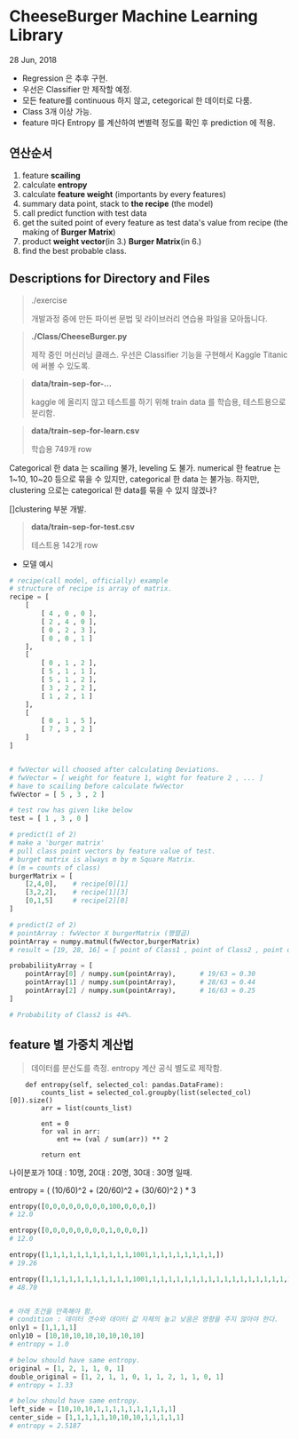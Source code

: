 # CheeseBurger Machine Learning Library
28 Jun, 2018


- Regression 은 추후 구현.
- 우선은 Classifier 만 제작할 예정.
- 모든 feature를 continuous 하지 않고, cetegorical 한 데이터로 다룸.
- Class 3개 이상 가능.
- feature 마다 Entropy 를 계산하여 변별력 정도를 확인 후 prediction 에 적용.


## 연산순서
1. feature **scailing**
2. calculate **entropy**
3. calculate **feature weight** (importants by every features)
4. summary data point, stack to **the recipe** (the model)
5. call predict function with test data
6. get the suited point of every feature as test data's value from recipe (the making of **Burger Matrix**)
7. product **weight vector**(in 3.) **Burger Matrix**(in 6.)
8. find the best probable class.



## Descriptions for Directory and Files 

> ./exercise
> 
> 개발과정 중에 만든 파이썬 문법 및 라이브러리 연습용 파일을 모아둡니다.


> **./Class/CheeseBurger.py**
> 
> 제작 중인 머신러닝 클래스.
> 우선은 Classifier 기능을 구현해서 Kaggle Titanic 에 써볼 수 있도록.


> **data/train-sep-for-...**
>
> kaggle 에 올리지 않고 테스트를 하기 위해 train data 를 학습용, 테스트용으로 분리함.

> **data/train-sep-for-learn.csv**
> 
> 학습용 749개 row



Categorical 한 data 는 scailing 불가, leveling 도 불가.
numerical 한 featrue 는 1~10, 10~20 등으로 묶을 수 있지만, 
categorical 한 data 는 불가능. 
하지만, clustering 으로는 categorical 한 data를 묶을 수 있지 않겠나?

[]clustering 부분 개발.


> **data/train-sep-for-test.csv**
> 
> 테스트용 142개 row
    

- 모델 예시

```python
# recipe(call model, officially) example
# structure of recipe is array of matrix.
recipe = [
    [
        [ 4 , 0 , 0 ],
        [ 2 , 4 , 0 ],
        [ 0 , 2 , 3 ],
        [ 0 , 0 , 1 ]
    ],
    [
        [ 0 , 1 , 2 ],
        [ 5 , 1 , 1 ],
        [ 5 , 1 , 2 ],
        [ 3 , 2 , 2 ],
        [ 1 , 2 , 1 ]
    ],
    [
        [ 0 , 1 , 5 ],
        [ 7 , 3 , 2 ]
    ]
]


# fwVector will choosed after calculating Deviations.
# fwVector = [ weight for feature 1, wight for feature 2 , ... ]
# have to scailing before calculate fwVector
fwVector = [ 5 , 3 , 2 ]

# test row has given like below
test = [ 1 , 3 , 0 ]

# predict(1 of 2)
# make a 'burger matrix'
# pull class point vectors by feature value of test.
# burget matrix is always m by m Square Matrix. 
# (m = counts of class)
burgerMatrix = [
    [2,4,0],    # recipe[0][1]
    [3,2,2],    # recipe[1][3]
    [0,1,5]     # recipe[2][0]
]

# predict(2 of 2)
# pointArray : fwVector X burgerMatrix (행렬곱)
pointArray = numpy.matmul(fwVector,burgerMatrix)
# result = [19, 28, 16] = [ point of Class1 , point of Class2 , point of Class3 ]

probabiliityArray = [
    pointArray[0] / numpy.sum(pointArray),      # 19/63 = 0.30
    pointArray[1] / numpy.sum(pointArray),      # 28/63 = 0.44
    pointArray[2] / numpy.sum(pointArray),      # 16/63 = 0.25
]

# Probability of Class2 is 44%.
```


## feature 별 가중치 계산법
> 데이터를 분산도를 측정.
> entropy 계산 공식 별도로 제작함.
```
    def entropy(self, selected_col: pandas.DataFrame):
        counts_list = selected_col.groupby(list(selected_col)[0]).size()
        arr = list(counts_list)

        ent = 0
        for val in arr:
            ent += (val / sum(arr)) ** 2
        
        return ent
```

나이분포가
10대 : 10명, 20대 : 20명, 30대 : 30명 일때.

entropy = ( (10/60)^2 + (20/60)^2 + (30/60)^2 ) * 3

```python
entropy([0,0,0,0,0,0,0,0,100,0,0,0,])
# 12.0

entropy([0,0,0,0,0,0,0,0,1,0,0,0,])
# 12.0

entropy([1,1,1,1,1,1,1,1,1,1,1,1001,1,1,1,1,1,1,1,1,])
# 19.26

entropy([1,1,1,1,1,1,1,1,1,1,1,1001,1,1,1,1,1,1,1,1,1,1,1,1,1,1,1,1,1,1,1,1,1,1,1,1,1,1,1,1,1,1,1,1,1,1,1,1,1,1,1,1,1,1])
# 48.70


# 아래 조건을 만족해야 함.
# condition : 데이터 갯수와 데이터 값 자체의 높고 낮음은 영향을 주지 않아야 한다.
only1 = [1,1,1,1]
only10 = [10,10,10,10,10,10,10,10]
# entropy = 1.0

# below should have same entropy.
original = [1, 2, 1, 1, 0, 1]
double_original = [1, 2, 1, 1, 0, 1, 1, 2, 1, 1, 0, 1]
# entropy = 1.33

# below should have same entropy.
left_side = [10,10,10,1,1,1,1,1,1,1,1,1,1]
center_side = [1,1,1,1,1,10,10,10,1,1,1,1,1]
# entropy = 2.5187

```
